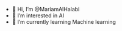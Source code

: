 - 👋 Hi, I’m @MariamAlHalabi
- 👀 I’m interested in AI 
- 🌱 I’m currently learning Machine learning

<!---
MariamAlHalabi/MariamAlHalabi is a ✨ special ✨ repository because its `README.md` (this file) appears on your GitHub profile.
You can click the Preview link to take a look at your changes.
--->
